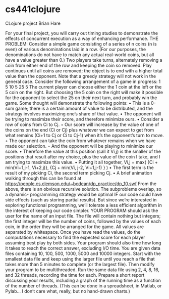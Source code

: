 # cs441clojure
CLojure project 
Brian Hare

For your final project, you will carry out timing studies to demonstrate the effects of concurrent 
execution as a way of enhancing performance. 
THE PROBLEM:
Consider a simple game consisting of a series of n coins (n is even) of various denominations laid in a
row. (For our purposes, the denominations do not have to match any actual real-world coins, but all
have a value greater than 0.) Two players take turns, alternately removing a coin from either end of the
row and keeping the coin so removed. Play continues until all coins are removed; the object is to end
with a higher total value than the opponent.
Note that a greedy strategy will not work in the general case. Consider the following arrangement of a
game in progress:
1 5 10 5 25 5
The current player can choose either the 1 coin at the left or the 5 coin on the right. But choosing the 5
coin on the right will make it possible for the opponent to select the 25 on their next turn, and probably
win the game.
Some thought will demonstrate the following points:
•
This is a 0-sum game; there is a certain amount of value to be distributed, and the strategy 
involves maximizing one’s share of that value.
•
The opponent will be trying to maximize their score, and therefore minimize ours.
•
Consider a row of coins from Ci to Cj. 
◦
Our score will increase by the value of one of the coins on the end (Ci or Cj) plus whatever 
we can expect to get from what remains (Ci+1 to Cj or Ci to Cj-1) when it’s the opponent’s 
turn to move.
◦
The opponent can take the coin from whatever remains when we have made our selection.
◦
And the opponent will be playing to minimize our score.
•
Therefore the value at this position (call it Vi,j) is the smaller of the positions that result after 
my choice, plus the value of the coin I take, and I am trying to maximize this value.
•
Putting it all together, Vi,j = max( {Ci + min(Vi+1,j-1, Vi+2,j)}, {Cj + min(Vi, j-2, Vi+1,j-1) } )
•
The first term is the result of my picking Ci, the second term picking Cj.
•
A brief animation walking through this can be found at 
https://people.cs.clemson.edu/~bcdean/dp_practice/dp_10.swf
From the above, there is an obvious recursive solution. The subproblems overlap, so a dynamic-
programming strategy would be optimal IF our code could have side effects (such as storing partial 
results). But since we’re interested in exploring functional programming, we’ll tolerate a less efficient 
algorithm in the interest of keeping our code simpler. 
YOUR PROGRAM should ask the user for the name of an input file. The file will contain nothing but
integers; the first integer will be the number of coins, followed by the values of each coin, in the order
they will be arranged for the game. All values are separated by whitespace. Once you have read the 
values, do the computations necessary to find the expected score for each player assuming best play by 
both sides.  Your program should also time how long it takes to reach the correct answer, excluding I/O 
time. You are given data files containing 10, 100, 500, 1000, 5000 and 10000 integers. Start with the 
smallest data file and keep using the larger file until you reach a file that takes more than 5 minutes to 
complete (or the largest file). 
Then modify your program to be multithreaded. Run the same data file using 2, 4, 8, 16, and 32 
threads, recording the time for each. Prepare a short report discussing your results, including a graph of 
the running time as a function of the number of threads. (This can be done in a spreadsheet, in Matlab, 
or Pylab... I don’t care what, really, but no hand-drawn charts.) 

